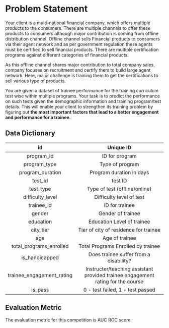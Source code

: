 # Problem Statement

Your client is a multi-national financial company, which offers multiple products to the consumers. There are multiple channels to offer these products to consumers although major contribution is coming from offline distribution channel. Offline channel sells Financial products to consumers via their agent network and as per government regulation these agents must be certified to sell financial products. There are multiple certification programs against different categories of financial products. 


As this offline channel shares major contribution to total company sales, company focuses on recruitment and certify them to build large agent network. Here, major challenge is training them to get the certifications to sell various type of products.
 

You are given a dataset of trainee performance for the training curriculum test wise within multiple programs. Your task is to predict the performance on such tests given the demographic information and training program/test details. This will enable your client to strengthen its training problem by figuring out **the most important factors that lead to a better engagement and performance for a trainee.**

## Data Dictionary 

 
|id 	  |	Unique ID |
|:-------------:|:-------------:|
| program_id 	| ID for program |
| program_type |	 Type of program |
| program_duration | 	 Program duration in days |
| test_id 	| test ID |
| test_type |  Type of test (offline/online) |
| difficulty_level |	 Difficulty level of test |
| trainee_id | 	 ID for trainee |
| gender 	| Gender of trainee |
| education |  Education Level of trainee |
| city_tier | 	 Tier of city of residence for  trainee |
| age | 	 Age of trainee |
| total_programs_enrolled 	| Total Programs Enrolled by trainee |
| is_handicapped 	| Does trainee suffer from a disability? |
| trainee_engagement_rating | 	Instructer/teaching assistant provided trainee engagement rating for the course |
| is_pass |	 0 - test failed, 1 -  test passed |
 
## Evaluation Metric ##

The evaluation metric for this competition is AUC ROC score.

